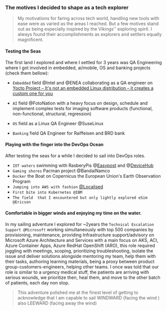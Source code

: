 ### The motives I decided to shape as a tech explorer 



> My motivations for faring across tech world, handling new tools with ease  were as varied as the areas I reached. But a few motives stand out as being especially inspired by the Vikings'' exploring spirit. I always found their accomplishments as explorers and settlers equally magnificent.



#### Testing the Seas

The first land I explored and where I settled for 3 years was QA Engineering where I got involved in embedded, ai/mobile, OS and banking projects (check them bellow):

- `Embedded` field @Intel and @ENEA collaborating as a QA engineer on [Yocto Project – It's not an embedded Linux distribution – it creates a custom one for you](https://www.yoctoproject.org/)

- `AI` field @FotoNation  with a heavy focus on design, schedule and implement complex tests for imaging software products (functional, non-functional, structural, regression)

- `OS` field as a Linux QA Engineer @SuseLinux

- `Banking` field QA Engineer for Raiffeisen and BRD bank

  

#### Playing with the finger into the DevOps Ocean 

After testing the seas for a while I decided to sail into DevOps roles.

- `IOT waters`  swimming with RasberyPis @[Easypost](https://easypost.ro/) and @[DeviceHub](https://www.linkedin.com/company/devicehub-net/about/)
- `Gaming shores` Pacman project @BandaiNamco
- `Docker` the Boat on Copernicus the European Union's Earth Observation Program 
- `Jumping into AWS with fashion` [@Localised](https://www.localised.com/)
- `First bite into Kubernetes @IBM`
- `The field  that I encountered but only lightly explored eSim @Ericson`





#### Comfortable in bigger winds and enjoying my time on the water.

In my sailing adventure I explored for ~2years the `Technical Escalation Support @Microsoft` working simultaneously with top 500 companies by provisioning, maintenance, providing Infrastructure support/advisory on Microsoft Azure Architecture and Services with a main focus on AKS, ACI, Azure Container Apps, Azure RedHat OpenShift (ARO), this role required joggling with meetings, scoping, prioritizing troubleshooting, isolate the issue and deliver  solutions alongside mentoring my  team, help them with their tasks, authoring learning materials, being a proxy between product group-customers-engineers,  helping other teams. I once was told that our role is similar to a urgency medical stuff, the patients are arriving with serious wounds, we prioritize then, heal them, and move to the other batch of patients, each day non stop.



> This adventure polished me at the finest level of getting to acknowledge that I am capable to sail  WINDWARD (facing the wind ) also LEEWARD (facing away the wind)





